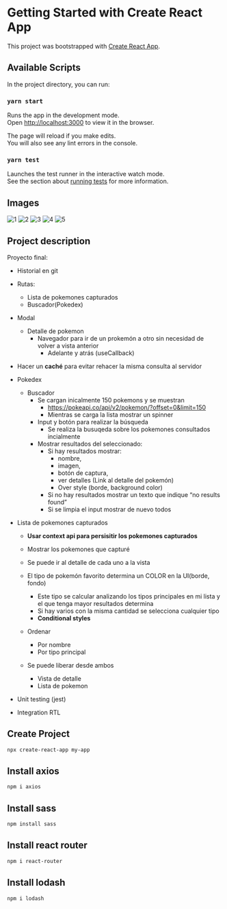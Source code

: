 # Getting Started with Create React App

This project was bootstrapped with [Create React App](https://github.com/facebook/create-react-app).

## Available Scripts

In the project directory, you can run:

### `yarn start`

Runs the app in the development mode.\
Open [http://localhost:3000](http://localhost:3000) to view it in the browser.

The page will reload if you make edits.\
You will also see any lint errors in the console.

### `yarn test`

Launches the test runner in the interactive watch mode.\
See the section about [running tests](https://facebook.github.io/create-react-app/docs/running-tests) for more information.

## Images

![1](Screenshot/1.PNG)
![2](Screenshot/2.PNG)
![3](Screenshot/3.PNG)
![4](Screenshot/4.PNG)
![5](Screenshot/5.PNG)



## Project description
Proyecto final:

- Historial en git

- Rutas:
  - Lista de pokemones capturados
  - Buscador(Pokedex)

- Modal
  - Detalle de pokemon
    - Navegador para ir de un prokemón a otro sin necesidad de volver a vista anterior
      - Adelante y atrás (useCallback)	

- Hacer un **caché** para evitar rehacer la misma consulta al servidor
- Pokedex
  - Buscador
    - Se cargan inicalmente 150 pokemons y se muestran
      - <https://pokeapi.co/api/v2/pokemon/?offset=0&limit=150>
      - Mientras se carga la lista mostrar un spinner
    - Input y botón para realizar la búsqueda
      - Se realiza la busuqeda sobre los pokemones consultados incialmente 
    - Mostrar resultados del seleccionado:
      - Si hay resultados mostrar: 
        - nombre,
        - imagen, 
        - botón de captura, 
        - ver detalles (Link al detalle del pokemón)
        - Over style (borde, background color)
      - Si no hay resultados mostrar un texto que indique “no results found”
      - Si se limpia el input mostrar de nuevo todos

- Lista de pokemones capturados
  - **Usar context api para persisitir los pokemones capturados**
  
  - Mostrar los pokemones que capturé

  - Se puede ir al detalle de cada uno a la vista

  - El tipo de pokemón favorito determina un COLOR en la UI(borde, fondo)
    - Este tipo se calcular analizando los tipos principales en mi lista y el que tenga mayor resultados determina
    - Si hay varios con la misma cantidad se selecciona cualquier tipo
    - **Conditional styles**

  - Ordenar
    - Por nombre
    - Por tipo principal

  - Se puede liberar desde ambos
    - Vista de detalle
    - Lista de pokemon

- Unit testing (jest)

- Integration RTL



## Create Project

```sh
npx create-react-app my-app
```

## Install axios
```sh
npm i axios
```

## Install sass
```sh
npm install sass
```

## Install react router
```sh
npm i react-router
```
## Install lodash
```sh
npm i lodash
```